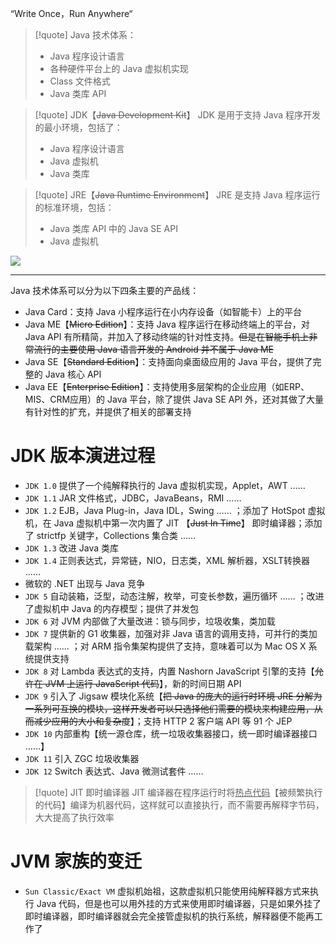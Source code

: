 “Write Once，Run Anywhere“

>[!quote] Java 技术体系：
 >- Java 程序设计语言
 >- 各种硬件平台上的 Java 虚拟机实现
 >- Class 文件格式
 >- Java 类库 API

>[!quote] JDK【~~Java Development Kit~~】
>JDK 是用于支持 Java 程序开发的最小环境，包括了：
>- Java 程序设计语言
>- Java 虚拟机
>- Java 类库

>[!quote] JRE【~~Java Runtime Environment~~】
>JRE 是支持 Java 程序运行的标准环境，包括：
>- Java 类库 API 中的 Java SE API
>- Java 虚拟机

![](https://obsidian-1307744200.cos.ap-guangzhou.myqcloud.com/%E5%9B%BE%E7%89%87/202405101917285.png)

---

Java 技术体系可以分为以下四条主要的产品线：
- Java Card：支持 Java 小程序运行在小内存设备（如智能卡）上的平台
- Java ME【~~Micro Edition~~】：支持 Java 程序运行在移动终端上的平台，对 Java API 有所精简，并加入了移动终端的针对性支持。~~但是在智能手机上非常流行的主要使用 Java 语言开发的 Android 并不属于 Java ME~~
- Java SE【~~Standard Edition~~】：支持面向桌面级应用的 Java 平台，提供了完整的 Java 核心 API
- Java EE【~~Enterprise Edition~~】：支持使用多层架构的企业应用（如ERP、MIS、CRM应用）的 Java 平台，除了提供 Java SE API 外，还对其做了大量有针对性的扩充，并提供了相关的部署支持

# JDK 版本演进过程
- `JDK 1.0` 提供了一个纯解释执行的 Java 虚拟机实现，Applet，AWT ……
- `JDK 1.1` JAR 文件格式，JDBC，JavaBeans，RMI ……
- `JDK 1.2` EJB，Java Plug-in，Java IDL，Swing …… ；添加了 HotSpot 虚拟机，在 Java 虚拟机中第一次内置了 JIT 【~~Just In Time~~】 即时编译器；添加了 strictfp 关键字，Collections 集合类 ……
- `JDK 1.3` 改进 Java 类库
- `JDK 1.4` 正则表达式，异常链，NIO，日志类，XML 解析器，XSLT转换器 ……
- 微软的 .NET 出现与 Java 竞争
- `JDK 5` 自动装箱，泛型，动态注解，枚举，可变长参数，遍历循环 …… ；改进了虚拟机中 Java 的内存模型；提供了并发包
- `JDK 6` 对 JVM 内部做了大量改进：锁与同步，垃圾收集，类加载
- `JDK 7` 提供新的 G1 收集器，加强对非 Java 语言的调用支持，可并行的类加载架构 …… ；对 ARM 指令集架构提供了支持，意味着可以为 Mac OS X 系统提供支持
- `JDK 8` 对 Lambda 表达式的支持，内置 Nashorn JavaScript 引擎的支持【~~允许在 JVM 上运行 JavaScript 代码~~】，新的时间日期 API
- `JDK 9` 引入了 Jigsaw 模块化系统【~~把 Java 的庞大的运行时环境 JRE 分解为一系列可互换的模块，这样开发者可以只选择他们需要的模块来构建应用，从而减少应用的大小和复杂度~~】；支持 HTTP 2 客户端 API 等 91 个 JEP
- `JDK 10` 内部重构【统一源仓库，统一垃圾收集器接口，统一即时编译器接口 ……】
- `JDK 11` 引入 ZGC 垃圾收集器
- `JDK 12` Switch 表达式、Java 微测试套件 ……

>[!quote] JIT 即时编译器
>JIT 编译器在程序运行时将<u>热点代码</u>【被频繁执行的代码】编译为机器代码，这样就可以直接执行，而不需要再解释字节码，大大提高了执行效率

# JVM 家族的变迁
- `Sun Classic/Exact VM` 虚拟机始祖，这款虚拟机只能使用纯解释器方式来执行 Java 代码，但是也可以用外挂的方式来使用即时编译器，只是如果外挂了即时编译器，即时编译器就会完全接管虚拟机的执行系统，解释器便不能再工作了










